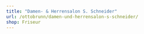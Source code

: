 ```yaml
---
title: "Damen- & Herrensalon S. Schneider"
url: /ottobrunn/damen-und-herrensalon-s-schneider/
shop: Friseur
---
```

